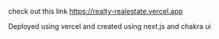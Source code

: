 check out this link
https://realty-realestate.vercel.app

Deployed using vercel and created using next.js and chakra ui 
